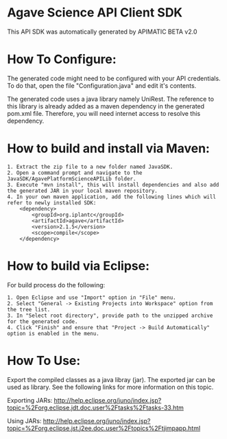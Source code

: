 Agave Science API Client SDK
=================
This API SDK was automatically generated by APIMATIC BETA v2.0

How To Configure:
=================
The generated code might need to be configured with your API credentials. To do that,
open the file "Configuration.java" and edit it's contents.

The generated code uses a java library namely UniRest. The reference to this
library is already added as a maven dependency in the generated pom.xml
file. Therefore, you will need internet access to resolve this dependency.

How to build and install via Maven:
=============

    1. Extract the zip file to a new folder named JavaSDK.
    2. Open a command prompt and navigate to the JavaSDK/AgavePlatformScienceAPILib folder.
    3. Execute "mvn install", this will install dependencies and also add the generated JAR in your local maven repository.
    4. In your own maven application, add the following lines which will refer to newly installed SDK:
        <dependency>
            <groupId>org.iplantc</groupId>
            <artifactId>agave</artifactId>
            <version>2.1.5</version>
            <scope>compile</scope>
        </dependency>


How to build via Eclipse:
=============

For build process do the following:

    1. Open Eclipse and use "Import" option in "File" menu.
    2. Select "General -> Existing Projects into Workspace" option from the tree list.
    3. In "Select root directory", provide path to the unzipped archive for the generated code.
    4. Click "Finish" and ensure that "Project -> Build Automatically" option is enabled in the menu.

How To Use:
===========
Export the compiled classes as a java libray (jar). The exported jar can be used as library.
See the following links for more information on this topic.

Exporting JARs:
http://help.eclipse.org/juno/index.jsp?topic=%2Forg.eclipse.jdt.doc.user%2Ftasks%2Ftasks-33.htm

Using JARs:
http://help.eclipse.org/juno/index.jsp?topic=%2Forg.eclipse.jst.j2ee.doc.user%2Ftopics%2Ftjimpapp.html
